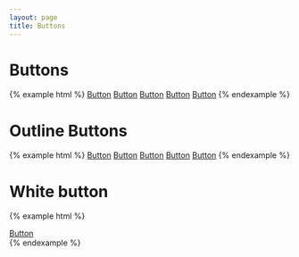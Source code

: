 ```yaml
---
layout: page
title: Buttons
---
```


# Buttons

{% example html %}
<a href="#" class="button">Button</a>
<a href="#" class="button button-green">Button</a>
<a href="#" class="button button-yellow">Button</a>
<a href="#" class="button button-red">Button</a>
<a href="#" class="button button-black">Button</a>
{% endexample %}

# Outline Buttons

{% example html %}
<a href="#" class="button button-outline">Button</a>
<a href="#" class="button button-outline button-green">Button</a>
<a href="#" class="button button-outline button-yellow">Button</a>
<a href="#" class="button button-outline button-red">Button</a>
<a href="#" class="button button-outline button-black">Button</a>
{% endexample %}

# White button

{% example html %}
<div class="bg-color--blue soft--small show-inline-block">
<a href="#" class="button button-outline button-white">Button</a>
</div>
{% endexample %}

